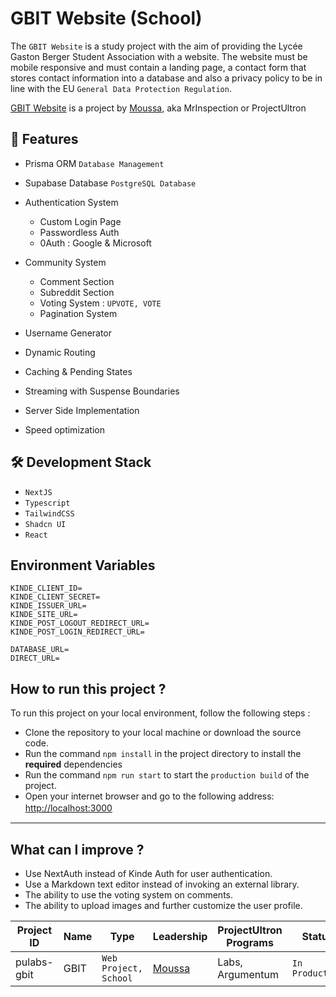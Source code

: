 
# GBIT Website (School)

The `GBIT Website` is a study project with the aim of providing the Lycée Gaston Berger Student Association with a website. The website must be mobile responsive and must contain a landing page, a contact form that stores contact information into a database and also a privacy policy to be in line with the EU `General Data Protection Regulation`.

[GBIT Website]() is a project by [Moussa](), aka MrInspection or ProjectUltron

## 🔄️ Features 

- Prisma ORM `Database Management`
- Supabase Database `PostgreSQL Database`
- Authentication System
  - Custom Login Page
  - Passwordless Auth
  - 0Auth : Google & Microsoft
      
- Community System
  - Comment Section
  - Subreddit Section
  - Voting System : `UPVOTE, VOTE`
  - Pagination System
- Username Generator
- Dynamic Routing
- Caching & Pending States
- Streaming with Suspense Boundaries
- Server Side Implementation
- Speed optimization

## 🛠️ Development Stack 

- `NextJS`
- `Typescript`
- `TailwindCSS`
- `Shadcn UI`
- `React`

## Environment Variables

```dotenv
KINDE_CLIENT_ID=
KINDE_CLIENT_SECRET=
KINDE_ISSUER_URL=
KINDE_SITE_URL=
KINDE_POST_LOGOUT_REDIRECT_URL=
KINDE_POST_LOGIN_REDIRECT_URL=

DATABASE_URL=
DIRECT_URL=
```

## How to run this project ?
To run this project on your local environment, follow the following steps : 
- Clone the repository to your local machine or download the source code.
- Run the command `npm install` in the project directory to install the **required** dependencies
- Run the command `npm run start` to start the `production build` of the project.
- Open your internet browser and go to the following address: [http://localhost:3000](http://localhost:3000)
  ㅤ
---

## What can I improve ?
- Use NextAuth instead of Kinde Auth for user authentication.
- Use a Markdown text editor instead of invoking an external library.
- The ability to use the voting system on comments.
- The ability to upload images and further customize the user profile.



| Project ID  | Name | Type                  | Leadership                                  | ProjectUltron Programs | Status          |
|-------------|------|-----------------------|---------------------------------------------|------------------------|-----------------|
| pulabs-gbit | GBIT | `Web Project, School` | [Moussa]("https://github.com/MrInspection") | Labs, Argumentum       | `In Production` |